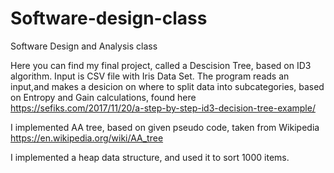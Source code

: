 # Software-design-class
Software Design and Analysis class

Here you can find my final project, called a Descision Tree, based on ID3 algorithm.
Input is CSV file with Iris Data Set.
The program reads an input,and makes a desicion on where to split data into subcategories, based on Entropy and Gain calculations,
found here https://sefiks.com/2017/11/20/a-step-by-step-id3-decision-tree-example/

I implemented AA tree, based on given pseudo code, taken from Wikipedia
https://en.wikipedia.org/wiki/AA_tree

I implemented a heap data structure, and used it to sort 1000 items.
